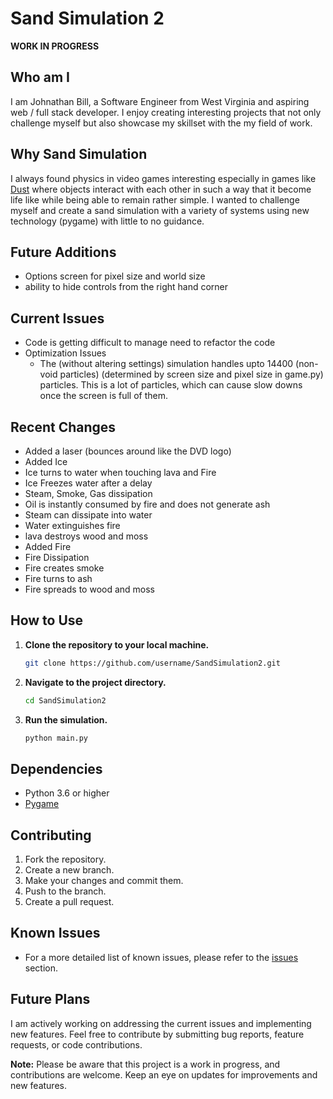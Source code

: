 # Sand Simulation 2

**WORK IN PROGRESS**
## Who am I
I am Johnathan Bill, a Software Engineer from West Virginia and aspiring web / full stack developer. I enjoy creating interesting projects that not only challenge myself but also showcase my skillset with the my field of work.

## Why Sand Simulation
I always found physics in video games interesting especially in games like <a href="https://dan-ball.jp/en/javagame/dust/" target="_blank">Dust</a> where objects interact with each other in such a way that it become life like while being able to remain rather simple. I wanted to challenge myself and create a sand simulation with a variety of systems using new technology (pygame) with little to no guidance.


## Future Additions
- Options screen for pixel size and world size
- ability to hide controls from the right hand corner
## Current Issues
- Code is getting difficult to manage need to refactor the code
- Optimization Issues
    - The (without altering settings) simulation handles upto  14400 (non-void particles) (determined by screen size and pixel size in game.py) particles. This is a lot of particles, which can cause slow downs once the screen is full of them.
## Recent Changes
- Added a laser (bounces around like the DVD logo)
- Added Ice
- Ice turns to water when touching lava and Fire
- Ice Freezes water after a delay
- Steam, Smoke, Gas dissipation
- Oil is instantly consumed by fire and does not generate ash
- Steam can dissipate into water
- Water extinguishes fire
- lava destroys wood and moss
- Added Fire
- Fire Dissipation
- Fire creates smoke
- Fire turns to ash
- Fire spreads to wood and moss
## How to Use
1. **Clone the repository to your local machine.**
    ```bash
    git clone https://github.com/username/SandSimulation2.git
    ```

2. **Navigate to the project directory.**
    ```bash
    cd SandSimulation2
    ```

3. **Run the simulation.**
    ```bash
    python main.py
    ```

## Dependencies
- Python 3.6 or higher
- [Pygame](https://www.pygame.org/)

## Contributing
1. Fork the repository.
2. Create a new branch.
3. Make your changes and commit them.
4. Push to the branch.
5. Create a pull request.

## Known Issues
- For a more detailed list of known issues, please refer to the [issues](https://github.com/username/SandSimulation2/issues) section.

## Future Plans
I am actively working on addressing the current issues and implementing new features. Feel free to contribute by submitting bug reports, feature requests, or code contributions.


**Note:** Please be aware that this project is a work in progress, and contributions are welcome. Keep an eye on updates for improvements and new features.
